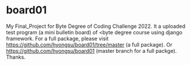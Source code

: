 # board01
My Final_Project for Byte Degree of Coding Challenge 2022.
It a uploaded test program (a mini bulletin board) of <byte degree course using django framework.
For a full package, please visit https://github.com/hyongsu/board01/tree/master (a full package).
Or https://github.com/hyongsu/board01 (master branch for a full packge). 
Thanks.
